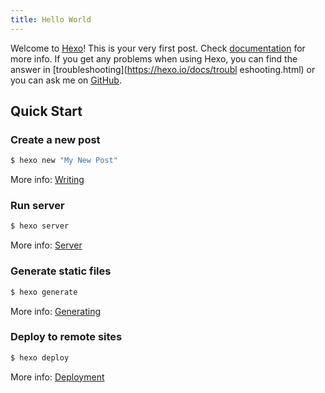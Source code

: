```yaml
---
title: Hello World
---
```

Welcome to [Hexo](https://hexo.io/)! This is your very first post. Check [documentation](https://hexo.io/docs/) for more
 info. If you get any problems when using Hexo, you can find the answer in [troubleshooting](https://hexo.io/docs/troubl
 eshooting.html) or you can ask me on [GitHub](https://github.com/hexojs/hexo/issues).

## Quick Start

### Create a new post

``` bash
$ hexo new "My New Post"
```

More info: [Writing](https://hexo.io/docs/writing.html)

### Run server

``` bash
$ hexo server
```

More info: [Server](https://hexo.io/docs/server.html)

### Generate static files

``` bash
$ hexo generate
```

More info: [Generating](https://hexo.io/docs/generating.html)

### Deploy to remote sites

``` bash
$ hexo deploy
```

More info: [Deployment](https://hexo.io/docs/deployment.html)
